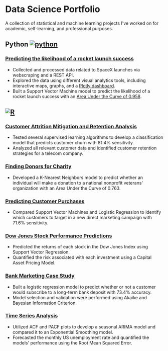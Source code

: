 # Data Science Portfolio 
A collection of statistical and machine learning projects I've worked on for academic, self-learning, and professional purposes. 

## Python [![python][3]][4]
### [Predicting the likelihood of a rocket launch success](https://github.com/kellibelcher/IBM-Data-Science-Capstone)
- Collected and processed data related to SpaceX launches via webscraping and a REST API.
- Explored the data using different visual analytics tools, including interactive maps, graphs, and a [Plotly dashboard](http://spacexdashappkellibelcher.pythonanywhere.com/).
- Built a Support Vector Machine model to predict the likelihood of a rocket launch success with an [Area Under the Curve of 0.958](https://www.kaggle.com/kellibelcher/spacex-rocket-landing-predictive-analysis).

## [![R][1]][2]
### [Customer Attrition Mitigation and Retention Analysis](https://rpubs.com/kellibelcher/769293)
- Tested several supervised learning algorithms to develop a classification model that predicts customer churn with 81.4% sensitivity. 
- Analyzed all relevant customer data and identified customer retention strategies for a telecom company.
### [Finding Donors for Charity](https://rpubs.com/kellibelcher/795493)
- Developed a K-Nearest Neighbors model to predict whether an individual will make a donation to a national nonprofit veterans' organization with an Area Under the Curve of 0.763.
### [Predicting Customer Purchases](https://rpubs.com/kellibelcher/735222)
- Compared Support Vector Machines and Logistic Regression to identify which customers to target in a new direct marketing campaign with 71.6% sensitivity. 
### [Dow Jones Stock Performance Predictions](https://rpubs.com/kellibelcher/795841)
- Predicted the returns of each stock in the Dow Jones Index using Support Vector Regression.
- Quantified the risk associated with each investment using a Capital Asset Pricing Model. 
### [Bank Marketing Case Study](https://rpubs.com/kellibelcher/726187)
- Built a logistic regression model to predict whether or not a customer would subscribe to a long-term bank deposit with 73.4% accuracy. 
- Model selection and validation were performed using Akaike and Bayesian Information Criterion.
### [Time Series Analysis](https://rpubs.com/kellibelcher/767453)
- Utilized ACF and PACF plots to develop a seasonal ARIMA model and compared it to an Exponential Smoothing model.
- Forecasted the monthly US unemployment rate and quantified the models' performance using the Root Mean Squared Error. 


<!-- icons -->
[1]: https://github.com/kellibelcher/kellibelcher/blob/main/rstudio-logo48.png (R)
[2]: https://rpubs.com/kellibelcher
[3]: https://github.com/kellibelcher/kellibelcher/blob/main/python24.png (Python) 
[4]: https://www.python.org/
